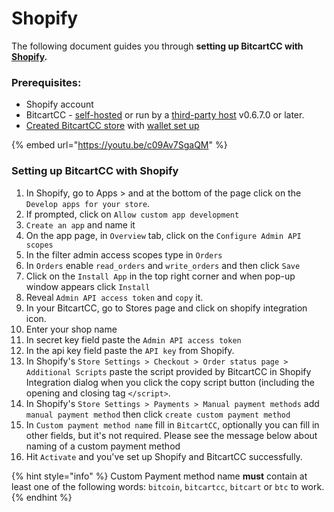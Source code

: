 # Shopify

The following document guides you through **setting up BitcartCC with** [**Shopify**](https://www.shopify.com)**.**

### Prerequisites: <a href="#prerequisites" id="prerequisites"></a>

* Shopify account
* BitcartCC - [self-hosted](../deployment/) or run by a [third-party host](../deployment/thirdpartyhosting.md) v0.6.7.0 or later.
* [Created BitcartCC store](../your-first-invoice/#create-a-store) with [wallet set up](../your-first-invoice/#creating-a-wallet)

{% embed url="https://youtu.be/c09Av7SgaQM" %}

### Setting up BitcartCC with Shopify

1. In Shopify, go to Apps > and at the bottom of the page click on the `Develop apps for your store`.
2. If prompted, click on `Allow custom app development`
3. `Create an app` and name it
4. On the app page, in `Overview` tab, click on the `Configure Admin API scopes`
5. In the filter admin access scopes type in `Orders`
6. In `Orders` enable `read_orders` and `write_orders` and then click `Save`
7. Click on the `Install App` in the top right corner and when pop-up window appears click `Install`
8. Reveal `Admin API access token` and `copy` it.
9. In your BitcartCC, go to Stores page and click on shopify integration icon.
10. Enter your shop name
11. In secret key field paste the `Admin API access token`
12. In the api key field paste the `API key` from Shopify.
13. In Shopify's `Store Settings > Checkout > Order status page > Additional Scripts` paste the script provided by BitcartCC in Shopify Integration dialog when you click the copy script button (including the opening and closing tag `</script>`.
14. In Shopify's `Store Settings > Payments > Manual payment methods` add `manual payment method` then click `create custom payment method`
15. In `Custom payment method name` fill in `BitcartCC`, optionally you can fill in other fields, but it's not required. Please see the message below about naming of a custom payment method
16. Hit `Activate` and you've set up Shopify and BitcartCC successfully.

{% hint style="info" %}
Custom Payment method name **must** contain at least one of the following words: `bitcoin`, `bitcartcc`, `bitcart` or `btc` to work.
{% endhint %}

